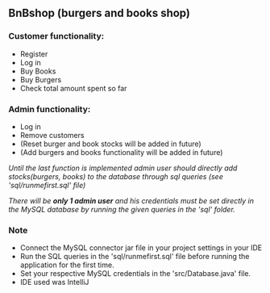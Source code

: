 ## BnBshop (burgers and books shop)

### Customer functionality:

<ul>
    <li> Register </li>
    <li> Log in </li>
    <li> Buy Books </li>
    <li> Buy Burgers </li>
    <li> Check total amount spent so far </li>
</ul>

### Admin functionality:
<ul>
    <li> Log in </li>
    <li> Remove customers </li>
    <li> (Reset burger and book stocks will be added in future) </li>
    <li> (Add burgers and books functionality will be added in future) </li>
</ul>

*Until the last function is implemented admin user should directly add stocks(burgers, books) to the database through sql queries (see 'sql/runmefirst.sql' file)*

*There will be **only 1 admin user** and his credentials must be set directly in the MySQL database by running the given queries in the 'sql' folder.*

### Note

<ul>
<li> Connect the MySQL connector jar file in your project settings in your IDE</li>
<li> Run the SQL queries in the 'sql/runmefirst.sql' file before running the application for the first time.</li>
<li> Set your respective MySQL credentials in the 'src/Database.java' file.</li>
<li> IDE used was IntelliJ</li>
</ul>